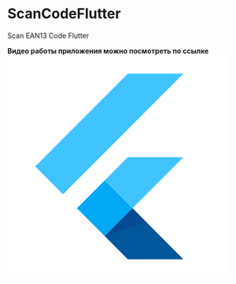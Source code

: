 # ScanCodeFlutter
Scan EAN13 Code Flutter

__Видео работы приложения можно посмотреть по ссылке__
[![ссылка на видео](logo.png)](https://youtu.be/syrGPPekLHQ)
